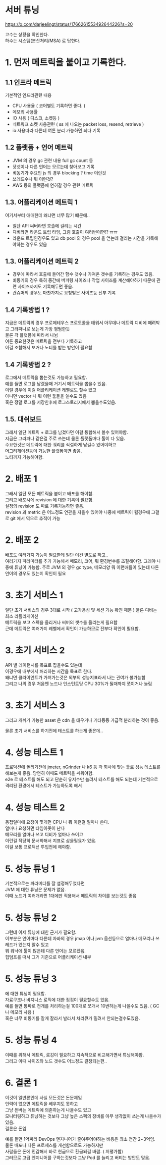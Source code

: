 # 서버 튜닝

https://x.com/darjeelingt/status/1766261553492644226?s=20

고수는 상황을 확인한다.  
하수는 시스템(분산처리/MSA) 로 답한다.

# 1. 먼저 메트릭을 붙이고 기록한다.

## 1.1 인프라 메트릭

기본적인 인프라관련 내용

- CPU 사용율 ( 코어별도 기록하면 좋다. )
- 메모리 사용률
- IO 사용 ( 디스크, 소켓등 )
- 네트워크 소켓 사용관련 ( ss 에 나오는 packet loss, resend, retrieve )
- io 사용따라 다른데 여튼 분리 가능하면 죄다 기록

## 1.2 플랫폼 + 언어 메트릭

- JVM 의 경우 gc 관련 내용 full gc count 등
- 닷넷이나 다른 언어는 모르는데 찾아보고 기록
- 비동기가 주요인 js 의 경우 blocking ? time 이런것
- 쓰레드수나 뭐 이런것?
- AWS 등의 플랫폼에 언혀갈 경우 관련 메트릭

## 1.3. 어플리케이션 메트릭 1

여기서부터 애매한데 왜냐면 너무 많기 떄문에..

- 일단 API 써버라면 호출에 걸리는 시간
- 디비라면 라운드 트립 타임, 그럼 호출이 여러번이면!? ㅠㅠ
- 라운드 트립인경우도 있고 db pool 의 경우 pool 을 얻는데 걸리는 시간을 기록해야하는 경우도 있음

## 1.3. 어플리케이션 메트릭 2

- 경우에 따라서 호출에 들어간 함수 갯수나 가져온 갯수를 기록하는 경우도 있음.
- 비동기의 경우 특히 중간에 버퍼링 사이즈나 작업 사이즈를 계산해야하기 때문에 관련 사이즈까지도 기록해두면 좋음.
- 컨슈머의 경우도 마찬가지로 요청받은 사이즈등 전부 기록

## 1.4 기록방법 1 ?

지금은 메트릭의 경우 프로메테우스 프로토콜을 태워서 아무데나 메트릭 디비에 때려박고 그라파나로 보는게 가장 평범한듯  
물론 각 플랫폼에 따라서 나뉨  
여튼 중요한것은 메트릭을 전부다 기록하고  
이걸 조합해서 보거나 노티를 받는 방안이 필요함

## 1.4 기록방법 2 ?

로그에서 메트릭을 뽑는것도 가능하고 필요함.  
예를 들면 로그를 남겼을때 거기서 메트릭을 뽑을수 있음.  
이럴 경우에 이걸 어플리케이션 레벨로도 할수 있고  
아니면 vector 나 뭐 이런 툴들을 쓸수도 있음  
혹은 정말 로그를 저장한후에 로그스토리지에서 뽑을수도있음.

## 1.5. 대쉬보드

그래서 일단 메트릭 + 로그를 남겼다면 이걸 통합해서 볼수 있어야함.  
지금은 그라파나 같은걸 주로 쓰는데 물론 플랫폼마다 툴이 다 있음.  
주요한것은 메트릭에 대한 쿼리를 적절하게 남길수 있어야하고  
어그리게이션등이 가능한 플랫폼이면 좋음.  
노티까지 가능해야함.

# 2. 배포 1

그래서 일단 모든 메트릭을 붙이고 배포를 해야함.  
그리고 배포시에 revision 에 대한 기록이 필요함.  
설정의 revision 도 따로 기록가능하면 좋음.  
revision 과 metric 은 어느정도 연관을 지을수 있어야 나중에 메트릭이 튈경우에 그걸로 git 에서 역으로 추적이 가능

# 2. 배포 2

배포도 여러가지 가능이 필요한데 일단 이건 별도로 하고..  
여러가지 파라미터를 추가 가능해서 메모리, 코어, 뭐 환경변수를 조절해야함. 그래야 나중에 튜닝이 가능함. 주로 JVM 의 경우 gc type, 메모리양 뭐 이런애들이 있는데 다른 언어의 경우도 있는지 확인이 필요

# 3. 초기 서비스 1

일단 초기 서비스의 경우 3대로 시작 ( 고가용성 및 세션 기능 확인 때문 ) 물론 디비는 최소 리플리케이션  
메트릭을 보고 스펙을 올리거나 써버의 갯수를 올리는게 필요함  
근데 메트릭은 여러가지 레벨에서 확인이 가능하므로 전부다 확인이 필요함.

# 3. 초기 서비스 2

API 별 레이턴시를 목표로 잡을수도 있는데  
이경우에 내부에서 처리하는 시간을 목표로 한다.  
왜냐면 클라이언트가 가져가는것은 외부의 성능지표라서 나는 관여가 불가능함  
그리고 나의 경우 처음엔 노드나 인스턴트당 CPU 30%가 될때까지 쪼이거나 늘림

# 3. 초기 서비스 3

그리고 캐쉬가 가능한 asset 은 cdn 을 태우거나 기타등등 가급적 분리하는 것이 좋음.

물론 초기 서비스를 하기전에 테스트를 하는게 좋은데..

# 4. 성능 테스트 1

프로덕션에 돌리기전에 jmeter, nGrinder 나 k6 등 각 회사에 맞는 툴로 성능 테스트를 해보는게 좋음. 당연히 이때도 메트릭을 쎄워야함.  
e2e 로 테스트를 해도 되고 단순히 유저수만 늘려서 테스트를 해도 되는데 기본적으로 격리된 환경에서 테스트가 가능하도록 해서

# 4. 성능 테스트 2

동접얼마에 요청이 몇개면 CPU 나 뭐 이런걸 얼마나 쓴다.  
얼마나 요청하면 타임아웃이 난다  
메모리를 얼마나 쓰고 디비가 얼마나 쓰이고  
이런걸 적당히 문서화해서 지표로 삼을필요가 있음.  
이걸 보통 프로덕션 투입전에 해야함.

# 5. 성능 튜닝 1

기본적으로는 파라미터를 잘 설정해두었다면  
JVM 에 대한 튜닝은 문제가 없음.  
이때 노드가 여러개라면 1대에만 적용해서 메트릭의 차이를 보는것도 좋음

# 5. 성능 튜닝 2

그런데 이제 튜닝에 대한 근거가 필요함.  
이부분은 언어마다 다른데 자바의 경우 jmap 이나 jvm 옵션등으로 얼마나 메모리나 쓰레드가 있는지 알수 있고  
뭐 워낙에 툴이 많은데 다른 언어는 모르겠음.  
힙덤프를 떠서 그거 기준으로 어플리케이션 내부

# 5. 성능 튜닝 3

에 대한 튜닝이 필요함.  
자료구조나 비지니스 로직에 대한 점검이 필요할수도 있음.  
예를 들면 통짜로 천개를 처리하는걸 100개로 쪼개서 10번하는게 나을수도 있음. ( GC 나 메모리 사용 )  
혹은 너무 비동기를 잘게 잘라서 발라서 처리큐가 밀려서 안되는걸수도있음.

# 5. 성능 튜닝 4

이때를 위해서 메트릭, 로깅이 필요하고 지속적으로 비교해가면서 튜닝해야함.  
그리고 이때 사이즈와 노드 갯수도 어느정도 결정되는편..

# 6. 결론 1

이것이 일반론인데 사실 모든것은 돈문제임  
인력이 없으면 메트릭을 쎼우지도 못하고  
그냥 돈버는 메트릭에 의존하는게 나을수도 있고  
모니터링하고 튜닝하는 것보다 그냥 높은 스펙의 장비를 아무 생각없이 쓰는게 나을수가 있음.  
결론은 돈임

예를 들면 1억짜리 DevOps 엔지니어가 줄여주어야하는 비용은 최소 연간 2~3억임.  
물론 배포나 다른 프로세스를 개선함으로도 가능하지만  
사람들은 돈에 민감해서 바로 현금으로 환급되길 바람. ( 저평가함)  
그러므로 고급 엔지니어를 구하는것보다 그냥 Pod 를 늘리고 버티는 방안도 맞음.
